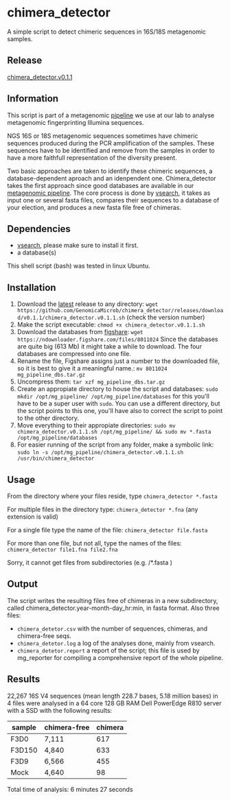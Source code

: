 # chimera_detector
A simple script to detect chimeric sequences in 16S/18S metagenomic samples.

## Release
[chimera_detector.v0.1.1](https://github.com/GenomicaMicrob/chimera_detector/releases/download/v0.1.1/chimera_detector.v0.1.1.sh)

## Information

This script is part of a metagenomic [pipeline](https://github.com/GenomicaMicrob/metagenomic_pipeline) we use at our lab to analyse metagenomic fingerprinting Illumina sequences.

NGS 16S or 18S metagenomic sequences sometimes have chimeric sequences produced during the PCR amplification of the samples. These sequences have to be identified and remove from the samples in order to have a more faithfull representation of the diversity present.

Two basic approaches are taken to identify these chimeric sequences, a database-dependent aproach and an idenpendent one. Chimera_detector takes the first approach since good databases are available in our [metagenomic pipeline](https://github.com/GenomicaMicrob/metagenomic_pipeline). The core process is done by [vsearch](https://github.com/torognes/vsearch), it takes as input one or several fasta files, compares their sequences to a database of your election, and produces a new fasta file free of chimeras.

## Dependencies
- [vsearch](https://github.com/torognes/vsearch), please make sure to install it first.
- a database(s)

This shell script (bash) was tested in linux Ubuntu.

## Installation
1. Download the [latest](https://github.com/GenomicaMicrob/chimera_detector/releases/latest) release to any directory: `wget https://github.com/GenomicaMicrob/chimera_detector/releases/download/v0.1.1/chimera_detector.v0.1.1.sh` (check the version number)
2. Make the script executable: `chmod +x chimera_detector.v0.1.1.sh`
3. Download the databases from [figshare](https://figshare.com/account/projects/20254/articles/4829176): `wget https://ndownloader.figshare.com/files/8011024` Since the databases are quite big (613 Mb) it might take a while to download. The four databases are compressed into one file.
4. Rename the file, Figshare assigns just a number to the downloaded file, so it is best to give it a meaningful name.: `mv 8011024 mg_pipeline_dbs.tar.gz` 
5. Uncompress them: `tar xzf mg_pipeline_dbs.tar.gz`
6. Create an appropiate directory to house the script and databases: `sudo mkdir /opt/mg_pipeline/ /opt/mg_pipeline/databases` for this you'll have to be a super user with `sudo`. You can use a different directory, but the script points to this one, you'll have also to correct the script to point to the other directory.
7. Move everything to their appropiate directories: `sudo mv chimera_detector.v0.1.1.sh /opt/mg_pipeline/ && sudo mv *.fasta /opt/mg_pipeline/databases`
8. For easier running of the script from any folder, make a symbolic link: `sudo ln -s /opt/mg_pipeline/chimera_detector.v0.1.1.sh /usr/bin/chimera_detector`

## Usage
From the directory where your files reside, type `chimera_detector *.fasta`

For multiple files in the directory type:  `chimera_detector *.fna` (any extension is valid)

For a single file type the name of the file:  `chimera_detector file.fasta`

For more than one file, but not all, type the names of the files:  `chimera_detector file1.fna file2.fna`

Sorry, it cannot get files from subdirectories (e.g. /*.fasta )

## Output
The script writes the resulting files free of chimeras in a new subdirectory, called chimera_detector.year-month-day_hr:min, in fasta format. Also three files:
- `chimera_detetor.csv` with the number of sequences, chimeras, and chimera-free seqs.
- `chimera_detetor.log` a log of the analyses done, mainly from vsearch.
- `chimera_detetor.report` a report of the script; this file is used by mg_reporter for compiling a comprehensive report of the whole pipeline.

## Results
22,267 16S V4 sequences (mean length 228.7 bases, 5.18 million bases) in 4 files were analysed in a 64 core 128 GB RAM Dell PowerEdge R810 server with a SSD with the following results:

| sample | chimera-free |	chimera |
|---|---|---|
| F3D0 |	7,111 |	617 |
| F3D150 |	4,840 |	633 |
| F3D9 |	6,566 |	455 |
| Mock |	4,640 |	98 |

Total time of analysis: 6 minutes 27 seconds

